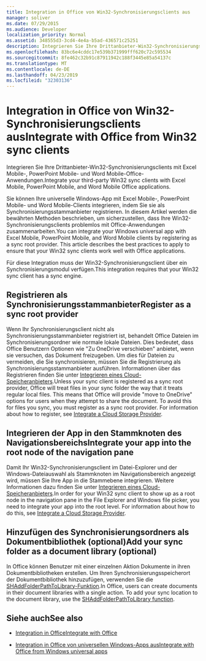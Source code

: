 ```yaml
---
title: Integration in Office von Win32-Synchronisierungsclients aus
manager: soliver
ms.date: 07/29/2015
ms.audience: Developer
localization_priority: Normal
ms.assetid: 348555d3-3cd4-4e4a-b5ad-436571c25251
description: Integrieren Sie Ihre Drittanbieter-Win32-Synchronisierungsclients mit Excel Mobile-, PowerPoint Mobile- und Word Mobile-Office-Anwendungen.
ms.openlocfilehash: 83bc6e4cddc17e539b371999fff620c72c595534
ms.sourcegitcommit: 8fe462c32b91c87911942c188f3445e85a54137c
ms.translationtype: MT
ms.contentlocale: de-DE
ms.lasthandoff: 04/23/2019
ms.locfileid: "32303136"
---
```

# <a name="integrate-with-office-from-win32-sync-clients"></a><span data-ttu-id="ee25d-103">Integration in Office von Win32-Synchronisierungsclients aus</span><span class="sxs-lookup"><span data-stu-id="ee25d-103">Integrate with Office from Win32 sync clients</span></span>

<span data-ttu-id="ee25d-104">Integrieren Sie Ihre Drittanbieter-Win32-Synchronisierungsclients mit Excel Mobile-, PowerPoint Mobile- und Word Mobile-Office-Anwendungen.</span><span class="sxs-lookup"><span data-stu-id="ee25d-104">Integrate your third-party Win32 sync clients with Excel Mobile, PowerPoint Mobile, and Word Mobile Office applications.</span></span> 
  
<span data-ttu-id="ee25d-p101">Sie können Ihre universelle Windows-App mit Excel Mobile-, PowerPoint Mobile- und Word Mobile-Clients integrieren, indem Sie sie als Synchronisierungsstammanbieter registrieren. In diesem Artikel werden die bewährten Methoden beschrieben, um sicherzustellen, dass Ihre Win32-Synchronisierungsclients problemlos mit Office-Anwendungen zusammenarbeiten.</span><span class="sxs-lookup"><span data-stu-id="ee25d-p101">You can integrate your Windows universal app with Excel Mobile, PowerPoint Mobile, and Word Mobile clients by registering as a sync root provider. This article describes the best practices to apply to ensure that your Win32 sync clients work well with Office applications.</span></span>
  
<span data-ttu-id="ee25d-107">Für diese Integration muss der Win32-Synchronisierungsclient über ein Synchronisierungsmodul verfügen.</span><span class="sxs-lookup"><span data-stu-id="ee25d-107">This integration requires that your Win32 sync client has a sync engine.</span></span>
  
## <a name="register-as-a-sync-root-provider"></a><span data-ttu-id="ee25d-108">Registrieren als Synchronisierungsstammanbieter</span><span class="sxs-lookup"><span data-stu-id="ee25d-108">Register as a sync root provider</span></span>

<span data-ttu-id="ee25d-p102">Wenn Ihr Synchronisierungsclient nicht als Synchronisierungsstammanbieter registriert ist, behandelt Office Dateien im Synchronisierungsordner wie normale lokale Dateien. Dies bedeutet, dass Office Benutzern Optionen wie "Zu OneDrive verschieben" anbietet, wenn sie versuchen, das Dokument freizugeben. Um dies für Dateien zu vermeiden, die Sie synchronisieren, müssen Sie die Registrierung als Synchronisierungsstammanbieter ausführen. Informationen über das Registrieren finden Sie unter [Integrieren eines Cloud-Speicheranbieters](https://msdn.microsoft.com/library/windows/desktop/dn889934%28v=vs.85%29.aspx).</span><span class="sxs-lookup"><span data-stu-id="ee25d-p102">Unless your sync client is registered as a sync root provider, Office will treat files in your sync folder the way that it treats regular local files. This means that Office will provide "move to OneDrive" options for users when they attempt to share the document. To avoid this for files you sync, you must register as a sync root provider. For information about how to register, see [Integrate a Cloud Storage Provider](https://msdn.microsoft.com/library/windows/desktop/dn889934%28v=vs.85%29.aspx).</span></span>
  
## <a name="integrate-your-app-into-the-root-node-of-the-navigation-pane"></a><span data-ttu-id="ee25d-113">Integrieren der App in den Stammknoten des Navigationsbereichs</span><span class="sxs-lookup"><span data-stu-id="ee25d-113">Integrate your app into the root node of the navigation pane</span></span>

<span data-ttu-id="ee25d-p103">Damit Ihr Win32-Synchronisierungsclient im Datei-Explorer und der Windows-Dateiauswahl als Stammknoten im Navigationsbereich angezeigt wird, müssen Sie Ihre App in die Stammebene integrieren. Weitere Informationen dazu finden Sie unter [Integrieren eines Cloud-Speicheranbieters](https://msdn.microsoft.com/library/windows/desktop/dn889934%28v=vs.85%29.aspx).</span><span class="sxs-lookup"><span data-stu-id="ee25d-p103">In order for your Win32 sync client to show up as a root node in the navigation pane in the File Explorer and Windows file picker, you need to integrate your app into the root level. For information about how to do this, see [Integrate a Cloud Storage Provider](https://msdn.microsoft.com/library/windows/desktop/dn889934%28v=vs.85%29.aspx).</span></span> 
  
## <a name="add-your-sync-folder-as-a-document-library-optional"></a><span data-ttu-id="ee25d-116">Hinzufügen des Synchronisierungsordners als Dokumentbibliothek (optional)</span><span class="sxs-lookup"><span data-stu-id="ee25d-116">Add your sync folder as a document library (optional)</span></span>

<span data-ttu-id="ee25d-p104">In Office können Benutzer mit einer einzelnen Aktion Dokumente in ihren Dokumentbibliotheken erstellen. Um Ihren Synchronisierungsspeicherort der Dokumentbibliothek hinzuzufügen, verwenden Sie die [SHAddFolderPathToLibrary-Funktion](https://msdn.microsoft.com/library/windows/desktop/dd378432%28v=vs.85%29.aspx).</span><span class="sxs-lookup"><span data-stu-id="ee25d-p104">In Office, users can create documents in their document libraries with a single action. To add your sync location to the document library, use the [SHAddFolderPathToLibrary function](https://msdn.microsoft.com/library/windows/desktop/dd378432%28v=vs.85%29.aspx).</span></span> 
  
## <a name="see-also"></a><span data-ttu-id="ee25d-119">Siehe auch</span><span class="sxs-lookup"><span data-stu-id="ee25d-119">See also</span></span>
<span data-ttu-id="ee25d-120"><a name="bk_addresources"> </a></span><span class="sxs-lookup"><span data-stu-id="ee25d-120"><a name="bk_addresources"> </a></span></span>

- [<span data-ttu-id="ee25d-121">Integration in Office</span><span class="sxs-lookup"><span data-stu-id="ee25d-121">Integrate with Office</span></span>](integrate-with-office.md)
    
- [<span data-ttu-id="ee25d-122">Integration in Office von universellen Windows-Apps aus</span><span class="sxs-lookup"><span data-stu-id="ee25d-122">Integrate with Office from Windows universal apps</span></span>](integrate-with-office-from-windows-universal-apps.md)
    

